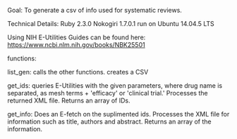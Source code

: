Goal: To generate a csv of info used for systematic reviews.

Technical Details:
Ruby 2.3.0
Nokogiri 1.7.0.1
run on Ubuntu 14.04.5 LTS

Using NIH E-Utilities
Guides can be found here: https://www.ncbi.nlm.nih.gov/books/NBK25501

functions:

list_gen: calls the other functions. creates a CSV

get_ids: queries E-Utilities with the given parameters, where drug name is separated, as mesh terms + 'efficacy' or 'clinical trial.' Processes the returned XML file. Returns an array of IDs.

get_info: Does an E-fetch on the suplimented ids. Processes the XML file for information such as title, authors and abstract. Returns an array of the information.
